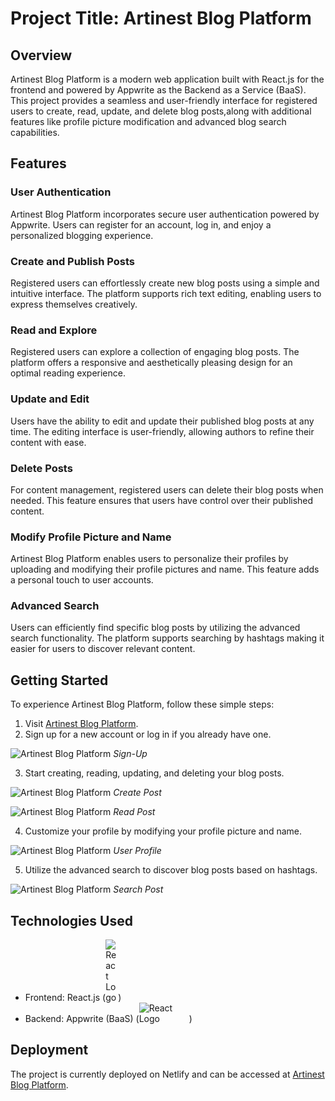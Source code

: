 # Project Title: Artinest Blog Platform
## Overview
Artinest Blog Platform is a modern web application built with React.js for the frontend and powered by Appwrite as the Backend as a Service (BaaS). This project provides a seamless and user-friendly interface for registered users to create, read, update, and delete blog posts,along with additional features like profile picture modification and advanced blog search capabilities.

## Features
### User Authentication
Artinest Blog Platform incorporates secure user authentication powered by Appwrite. Users can register for an account, log in, and enjoy a personalized blogging experience.

### Create and Publish Posts
Registered users can effortlessly create new blog posts using a simple and intuitive interface. The platform supports rich text editing, enabling users to express themselves creatively.

### Read and Explore
Registered users can explore a collection of engaging blog posts. The platform offers a responsive and aesthetically pleasing design for an optimal reading experience.

### Update and Edit
Users have the ability to edit and update their published blog posts at any time. The editing interface is user-friendly, allowing authors to refine their content with ease.

### Delete Posts
For content management, registered users can delete their blog posts when needed. This feature ensures that users have control over their published content.

### Modify Profile Picture and Name
Artinest Blog Platform enables users to personalize their profiles by uploading and modifying their profile pictures and name. This feature adds a personal touch to user accounts.

### Advanced Search
Users can efficiently find specific blog posts by utilizing the advanced search functionality. The platform supports searching by hashtags making it easier for users to discover relevant content.

## Getting Started
To experience Artinest Blog Platform, follow these simple steps:

1. Visit [Artinest Blog Platform](https://artinest.netlify.app).
2. Sign up for a new account or log in if you already have one.

![Artinest Blog Platform](https://ik.imagekit.io/8fgpvoiai/artinest/documentation/signup_F8HTH8T_k.png?updatedAt=1702318519136)
*Sign-Up*

3. Start creating, reading, updating, and deleting your blog posts.

![Artinest Blog Platform](https://ik.imagekit.io/8fgpvoiai/artinest/documentation/create-blog_wxsax3uvee.png?updatedAt=1702318865626)
*Create Post*

![Artinest Blog Platform](https://ik.imagekit.io/8fgpvoiai/artinest/documentation/read-post_8UPzgYFZa.png?updatedAt=1702319113826)
*Read Post*

4. Customize your profile by modifying your profile picture and name.

![Artinest Blog Platform](https://ik.imagekit.io/8fgpvoiai/artinest/documentation/profile_APZ7rrIkn.png?updatedAt=1702319235808)
*User Profile*

5. Utilize the advanced search to discover blog posts based on hashtags.

![Artinest Blog Platform](https://ik.imagekit.io/8fgpvoiai/artinest/documentation/search-post_ezcL081Wqy.png?updatedAt=1702319413217)
*Search Post*

## Technologies Used
- Frontend: React.js (<img src="https://vitejs.dev/logo.svg" style="max-width:20px;" alt="React Logo">)
- Backend: Appwrite (BaaS) (<img src="https://appwrite.io/assets/logotype/black.svg" style="max-width:80px;" alt="React Logo">)

## Deployment
The project is currently deployed on Netlify and can be accessed at [Artinest Blog Platform](https://artinest.netlify.app).